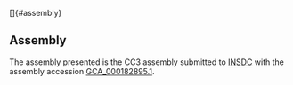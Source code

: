 []{#assembly}

Assembly
--------

The assembly presented is the CC3 assembly submitted to
[INSDC](http://www.insdc.org) with the assembly accession
[GCA\_000182895.1](http://www.ebi.ac.uk/ena/data/view/GCA_000182895.1).

